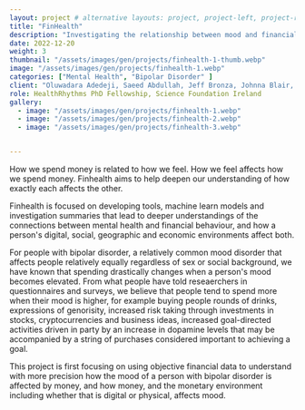 ```yaml
---
layout: project # alternative layouts: project, project-left, project-right, project-top
title: "FinHealth"
description: "Investigating the relationship between mood and financial behaviour using objective data."
date: 2022-12-20
weight: 3
thumbnail: "/assets/images/gen/projects/finhealth-1-thumb.webp"
image: "/assets/images/gen/projects/finhealth-1.webp"
categories: ["Mental Health", "Bipolar Disorder" ]
client: "Oluwadara Adedeji, Saeed Abdullah, Jeff Bronza, Johnna Blair, Thomas Richardson, Paul Gilbert"
role: HealthRhythms PhD Fellowship, Science Foundation Ireland 
gallery:
  - image: "/assets/images/gen/projects/finhealth-1.webp"
  - image: "/assets/images/gen/projects/finhealth-2.webp"
  - image: "/assets/images/gen/projects/finhealth-3.webp"


---
```


How we spend money is related to how we feel. How we feel affects how we spend money. 
Finhealth aims to help deepen our understanding of how exactly each affects the other. 

Finhealth is focused on developing tools, machine learn models and investigation summaries that lead to deeper understandings of the connections between mental health and financial behaviour, and how a person's digital, social, geographic and economic environments affect both. 

For people with bipolar disorder, a relatively common mood disorder that affects people relatively equally regardless of sex or social background, we have known that spending drastically changes when a person's mood becomes elevated. From what people have told reseaerchers in questionnaires and surveys, we believe that people tend to spend more when their mood is higher, for example buying people rounds of drinks, expressions of genorisity, increased risk taking through investments in stocks, cryptocurrencies and business ideas, increased goal-directed activities driven in party by an increase in dopamine levels that may be accompanied by a string of purchases considered important to achieving a goal. 

This project is first focusing on using objective financial data to understand with more precision how the mood of a person with bipolar disorder is affected by money, and how money, and the monetary environment including whether that is digital or physical, affects mood. 


